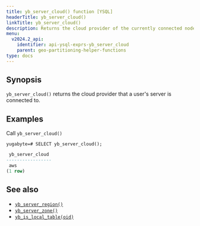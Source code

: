```yaml
---
title: yb_server_cloud() function [YSQL]
headerTitle: yb_server_cloud()
linkTitle: yb_server_cloud()
description: Returns the cloud provider of the currently connected node
menu:
  v2024.2_api:
    identifier: api-ysql-exprs-yb_server_cloud
    parent: geo-partitioning-helper-functions
type: docs
---
```


## Synopsis

`yb_server_cloud()` returns the cloud provider that a user's server is connected to.

## Examples

Call `yb_server_cloud()`

```plpgsql
yugabyte=# SELECT yb_server_cloud();
```

```output.sql
 yb_server_cloud
-----------------
 aws
(1 row)
```

## See also

- [`yb_server_region()`](../func_yb_server_region)
- [`yb_server_zone()`](../func_yb_server_zone)
- [`yb_is_local_table(oid)`](../func_yb_is_local_table)
